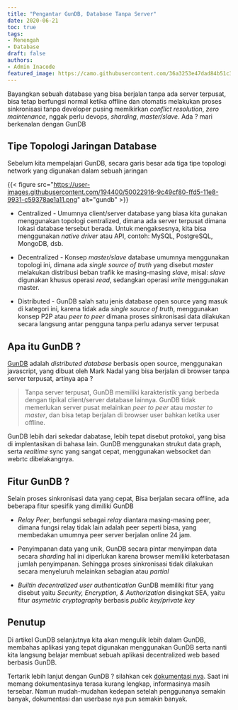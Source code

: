 ```yaml
---
title: "Pengantar GunDB, Database Tanpa Server"
date: 2020-06-21
toc: true
tags:
- Menengah
- Database
draft: false
authors:
- Admin Inacode
featured_image: https://camo.githubusercontent.com/36a3253e47dad84b51c325ef5c2b532916a016e1/68747470733a2f2f636c6475702e636f6d2f5445793979476834356c2e737667
---
```


Bayangkan sebuah database yang bisa berjalan tanpa ada server terpusat, bisa tetap berfungsi normal ketika offline dan otomatis melakukan proses sinkronisasi tanpa developer pusing memikirkan *conflict resolution*, *zero maintenance*, nggak perlu devops, *sharding*, *master/slave*. Ada ? mari berkenalan dengan GunDB

<!--more--> 

## Tipe Topologi Jaringan Database

Sebelum kita mempelajari GunDB, secara garis besar ada tiga tipe topologi network yang digunakan dalam sebuah jaringan

{{< figure src="https://user-images.githubusercontent.com/194400/50022916-9c49cf80-ffd5-11e8-9931-c59378ae1a11.png" alt="gundb" >}}

* Centralized - Umumnya client/server database yang biasa kita gunakan menggunakan topologi centralized, dimana ada server terpusat dimana lokasi database tersebut berada. Untuk mengaksesnya, kita bisa menggunakan *native driver* atau API, contoh: MySQL, PostgreSQL, MongoDB, dsb.

* Decentralized - Konsep *master/slave* database umumnya menggunakan topologi ini, dimana ada *single source of truth* yang disebut *master* melakukan distribusi beban trafik ke masing-masing *slave*, misal: *slave* digunakan khusus operasi *read*, sedangkan operasi *write* menggunakan master.

* Distributed - GunDB salah satu jenis database open source yang masuk di kategori ini, karena tidak ada *single source of truth*, menggunakan konsep P2P atau *peer to peer* dimana proses sinkronisasi data dilakukan secara langsung antar pengguna tanpa perlu adanya server terpusat


## Apa itu GunDB ?

[GunDB](https://github.com/amark/gun) adalah *distributed database* berbasis open source, menggunakan javascript, yang dibuat oleh Mark Nadal yang bisa berjalan di browser tanpa server terpusat, artinya apa ?

> Tanpa server terpusat, GunDB memiliki karakteristik yang berbeda dengan tipikal client/server database lainnya. GunDB tidak memerlukan server pusat melainkan *peer to peer* atau *master to master*, dan bisa tetap berjalan di browser user bahkan ketika user offline.

GunDB lebih dari sekedar dabatase, lebih tepat disebut protokol, yang bisa di implentasikan di bahasa lain. GunDB menggunakan strukut data graph, serta *realtime* sync yang sangat cepat, menggunakan websocket dan webrtc dibelakangnya.


## Fitur GunDB ?

Selain proses sinkronisasi data yang cepat, Bisa berjalan secara offline, ada beberapa fitur spesifik yang dimiliki GunDB

* *Relay Peer*, berfungsi sebagai *relay* diantara masing-masing peer, dimana fungsi relay tidak lain adalah peer seperti biasa, yang membedakan umumnya peer server berjalan online 24 jam. 

* Penyimpanan data yang unik, GunDB secara pintar menyimpan data secara *sharding* hal ini diperlukan karena browser memiliki keterbatasan jumlah penyimpanan. Sehingga proses sinkronisasi tidak dilakukan secara menyeluruh melainkan sebagian atau *partial*

* *Builtin decentralized user authentication* GunDB memiliki fitur yang disebut yaitu *Security, Encryption, & Authorization* disingkat SEA, yaitu fitur *asymetric cryptography* berbasis *public key/private key*


## Penutup

Di artikel GunDB selanjutnya kita akan mengulik lebih dalam GunDB, membahas aplikasi yang tepat digunakan menggunakan GunDB serta nanti kita langsung belajar membuat sebuah aplikasi decentralized web based berbasis GunDB.

Tertarik lebih lanjut dengan GunDB ? silahkan cek [dokumentasi nya](https://gun.eco/docs/). Saat ini memang dokumentasinya terasa kurang lengkap, informasinya masih tersebar. Namun mudah-mudahan kedepan setelah penggunanya semakin banyak, dokumentasi dan userbase nya pun semakin banyak.

